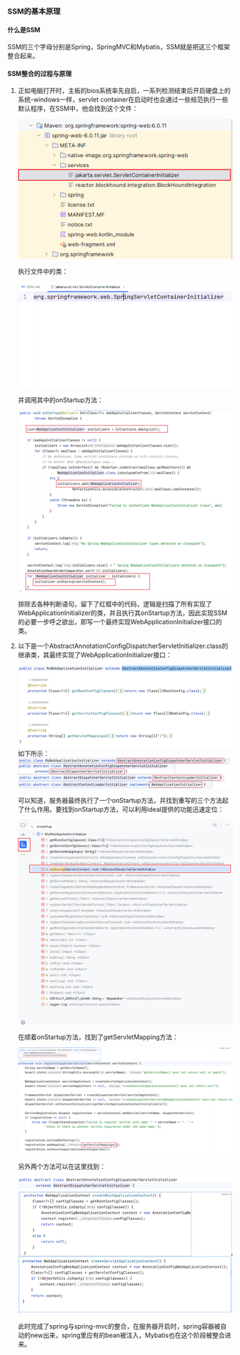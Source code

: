 ### SSM的基本原理

#### 什么是SSM

SSM的三个字母分别是Spring，SpringMVC和Mybatis，SSM就是把这三个框架整合起来。

#### SSM整合的过程与原理

1. 正如电脑打开时，主板的bios系统率先自启，一系列检测结束后开启硬盘上的系统-windows一样，servlet
   container在启动时也会通过一些规范执行一些默认程序，在SSM中，他会找到这个文件：

   ![img.png](image/img.png)

   执行文件中的类：

   ![img.png](image/img_1.png)  

   并调用其中的onStartup方法：  

   ![img_2.png](image/img_2.png)

   排除去各种判断语句，留下了红框中的代码，逻辑是扫描了所有实现了WebApplicationInitializer的类，并且执行其onStartup方法，因此实现SSM的必要一步呼之欲出，即写一个最终实现WebApplicationInitializer接口的类。

2. 以下是一个AbstractAnnotationConfigDispatcherServletInitializer.class的继承类，其最终实现了WebApplicationInitializer接口：
   
   ![img_3.png](image/img_3.png)
   如下所示：
   ![img_4.png](image/img_4.png)
   
   可以知道，服务器最终执行了一个onStartup方法，并找到重写的三个方法起了什么作用。要找到onStartup方法，可以利用ideal提供的功能迅速定位：

   ![img_5.png](image/img_5.png)

   在顺着onStartup方法，找到了getServletMapping方法：

   ![img_6.png](image/img_6.png)

   另外两个方法可以在这里找到：

   ![img_7.png](image/img_7.png)

   此时完成了spring与spring-mvc的整合，在服务器开启时，spring容器被自动的new出来，spring里应有的bean被注入，Mybatis也在这个阶段被整合进来。

